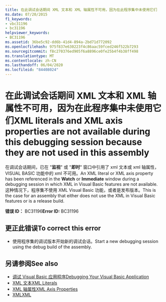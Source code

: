 ```yaml
---
title: 在此调试会话期间 XML 文本和 XML 轴属性不可用，因为在此程序集中未使用它们
ms.date: 07/20/2015
f1_keywords:
- vbc31196
- bc31196
helpviewer_keywords:
- BC31196
ms.assetid: 36be5c92-dd6b-41d4-894a-2bd71d772092
ms.openlocfilehash: 975f837e630223f4c86aac59fced246f522b7293
ms.sourcegitcommit: f8c270376ed905f6a8896ce0fe25b4f4b38ff498
ms.translationtype: MT
ms.contentlocale: zh-CN
ms.lasthandoff: 06/04/2020
ms.locfileid: "84408024"
---
```

# <a name="xml-literals-and-xml-axis-properties-are-not-available-during-this-debugging-session-because-they-are-not-used-in-this-assembly"></a><span data-ttu-id="605b3-102">在此调试会话期间 XML 文本和 XML 轴属性不可用，因为在此程序集中未使用它们</span><span class="sxs-lookup"><span data-stu-id="605b3-102">XML literals and XML axis properties are not available during this debugging session because they are not used in this assembly</span></span>
<span data-ttu-id="605b3-103">在调试会话期间，已在 "**监视**" 或 "**即时**" 窗口中引用了 xml 文本或 xml 轴属性，VISUAL BASIC 功能中的 xml 不可用。</span><span class="sxs-lookup"><span data-stu-id="605b3-103">An XML literal or XML axis property has been referenced in the **Watch** or **Immediate** window during a debugging session in which XML in Visual Basic features are not available.</span></span> <span data-ttu-id="605b3-104">这种情况下，程序集不使用 XML Visual Basic 功能，或者是发布版本。</span><span class="sxs-lookup"><span data-stu-id="605b3-104">This is the case for an assembly that either does not use the XML in Visual Basic features or is a release build.</span></span>  
  
 <span data-ttu-id="605b3-105">**错误 ID：** BC31196</span><span class="sxs-lookup"><span data-stu-id="605b3-105">**Error ID:** BC31196</span></span>  
  
## <a name="to-correct-this-error"></a><span data-ttu-id="605b3-106">更正此错误</span><span class="sxs-lookup"><span data-stu-id="605b3-106">To correct this error</span></span>  
  
- <span data-ttu-id="605b3-107">使用程序集的调试版本开始新的调试会话。</span><span class="sxs-lookup"><span data-stu-id="605b3-107">Start a new debugging session using the debug build of the assembly.</span></span>  
  
## <a name="see-also"></a><span data-ttu-id="605b3-108">另请参阅</span><span class="sxs-lookup"><span data-stu-id="605b3-108">See also</span></span>

- [<span data-ttu-id="605b3-109">调试 Visual Basic 应用程序</span><span class="sxs-lookup"><span data-stu-id="605b3-109">Debugging Your Visual Basic Application</span></span>](/visualstudio/debugger/debugger-basics)
- [<span data-ttu-id="605b3-110">XML 文本</span><span class="sxs-lookup"><span data-stu-id="605b3-110">XML Literals</span></span>](../language-reference/xml-literals/index.md)
- [<span data-ttu-id="605b3-111">XML 轴属性</span><span class="sxs-lookup"><span data-stu-id="605b3-111">XML Axis Properties</span></span>](../language-reference/xml-axis/index.md)
- [<span data-ttu-id="605b3-112">XML</span><span class="sxs-lookup"><span data-stu-id="605b3-112">XML</span></span>](../programming-guide/language-features/xml/index.md)
